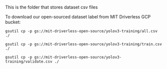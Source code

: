 This is the folder that stores dataset csv files

To download our open-sourced dataset label from MIT Driverless GCP bucket:
```
gsutil cp -p gs://mit-driverless-open-source/yolov3-training/all.csv ./
```
```
gsutil cp -p gs://mit-driverless-open-source/yolov3-training/train.csv ./
```
```
gsutil cp -p gs://mit-driverless-open-source/yolov3-training/validate.csv ./
```